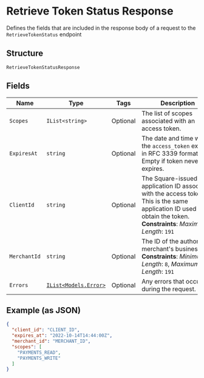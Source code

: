 
# Retrieve Token Status Response

Defines the fields that are included in the response body of
a request to the `RetrieveTokenStatus` endpoint

## Structure

`RetrieveTokenStatusResponse`

## Fields

| Name | Type | Tags | Description |
|  --- | --- | --- | --- |
| `Scopes` | `IList<string>` | Optional | The list of scopes associated with an access token. |
| `ExpiresAt` | `string` | Optional | The date and time when the `access_token` expires, in RFC 3339 format. Empty if token never expires. |
| `ClientId` | `string` | Optional | The Square-issued application ID associated with the access token. This is the same application ID used to obtain the token.<br>**Constraints**: *Maximum Length*: `191` |
| `MerchantId` | `string` | Optional | The ID of the authorizing merchant's business.<br>**Constraints**: *Minimum Length*: `8`, *Maximum Length*: `191` |
| `Errors` | [`IList<Models.Error>`](../../doc/models/error.md) | Optional | Any errors that occurred during the request. |

## Example (as JSON)

```json
{
  "client_id": "CLIENT_ID",
  "expires_at": "2022-10-14T14:44:00Z",
  "merchant_id": "MERCHANT_ID",
  "scopes": [
    "PAYMENTS_READ",
    "PAYMENTS_WRITE"
  ]
}
```

